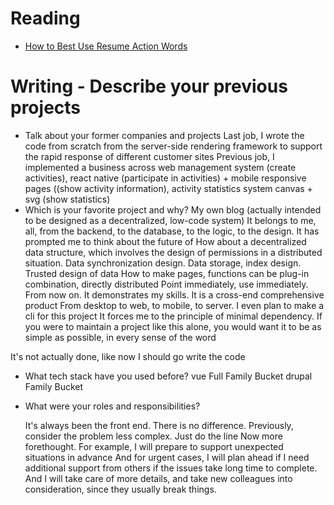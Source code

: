 # Reading

- [How to Best Use Resume Action Words](https://business.tutsplus.com/articles/resume-action-words-and-powerful-verbs--cms-28829)

# Writing - Describe your previous projects

- Talk about your former companies and projects
  Last job, I wrote the code from scratch from the server-side rendering framework to support the rapid response of different customer sites
  Previous job, I implemented a business across web management system (create activities), react native (participate in activities) + mobile responsive pages ((show activity information), activity statistics system canvas + svg (show statistics)
- Which is your favorite project and why?
  My own blog (actually intended to be designed as a decentralized, low-code system)
  It belongs to me, all, from the backend, to the database, to the logic, to the design.
  It has prompted me to think about the future of
  How about a decentralized data structure, which involves the design of permissions in a distributed situation. Data synchronization design. Data storage, index design. Trusted design of data
  How to make pages, functions can be plug-in combination, directly distributed
  Point immediately, use immediately.
  From now on. It demonstrates my skills.
  It is a cross-end comprehensive product
  From desktop to web, to mobile, to server. I even plan to make a cli for this project
  It forces me to the principle of minimal dependency.
  If you were to maintain a project like this alone, you would want it to be as simple as possible, in every sense of the word

It's not actually done, like now I should go write the code

- What tech stack have you used before?
  vue Full Family Bucket
  drupal Family Bucket
- What were your roles and responsibilities?

  It's always been the front end. There is no difference.
  Previously, consider the problem less complex. Just do the line
  Now more forethought.
  For example, I will prepare to support unexpected situations in advance
  And for urgent cases, I will plan ahead if I need additional support from others if the issues take long time to complete.
  And I will take care of more details, and take new colleagues into consideration, since they usually break things.
